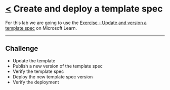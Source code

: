 # [<](./../README.md) Create and deploy a template spec

For this lab we are going to use the [Exercise - Update and version a template spec](https://learn.microsoft.com/en-us/training/modules/arm-template-specs/7-exercise-update-version-template-spec?pivots=bicepcli) on Microsoft Learn.

---

## Challenge

* Update the template
* Publish a new version of the template spec
* Verify the template spec
* Deploy the new template spec version
* Verify the deployment
